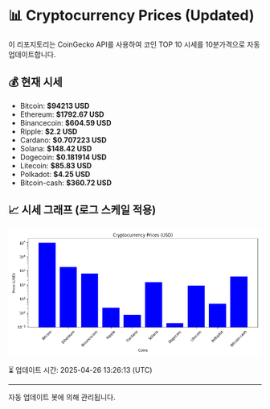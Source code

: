 
# 📊 Cryptocurrency Prices (Updated)

이 리포지토리는 CoinGecko API를 사용하여 코인 TOP 10 시세를 10분가격으로 자동 업데이트합니다.

## 💰 현재 시세
- Bitcoin: **$94213 USD**
- Ethereum: **$1792.67 USD**
- Binancecoin: **$604.59 USD**
- Ripple: **$2.2 USD**
- Cardano: **$0.707223 USD**
- Solana: **$148.42 USD**
- Dogecoin: **$0.181914 USD**
- Litecoin: **$85.83 USD**
- Polkadot: **$4.25 USD**
- Bitcoin-cash: **$360.72 USD**

## 📈 시세 그래프 (로그 스케일 적용)
![Crypto Prices](crypto_prices.png)

⏳ 업데이트 시간: 2025-04-26 13:26:13 (UTC)

---
자동 업데이트 봇에 의해 관리됩니다.
